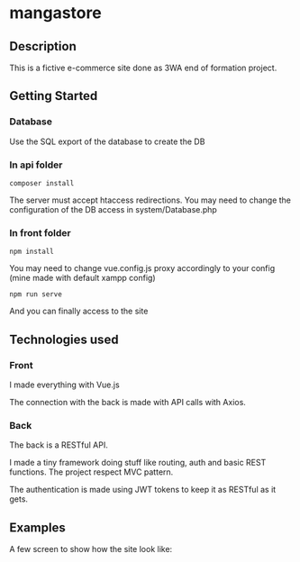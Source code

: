 # mangastore

## Description

This is a fictive e-commerce site done as 3WA end of formation project.

## Getting Started

### Database

Use the SQL export of the database to create the DB

### In api folder

```
composer install
```

The server must accept htaccess redirections.
You may need to change the configuration of the DB access in system/Database.php

### In front folder

```
npm install
```

You may need to change vue.config.js proxy accordingly to your config (mine made with default xampp config)

```
npm run serve
```

And you can finally access to the site

## Technologies used

### Front

I made everything with Vue.js

The connection with the back is made with API calls with Axios.

### Back

The back is a RESTful API.

I made a tiny framework doing stuff like routing, auth and basic REST functions.
The project respect MVC pattern.

The authentication is made using JWT tokens to keep it as RESTful as it gets.

## Examples

A few screen to show how the site look like:
